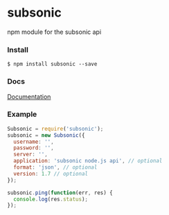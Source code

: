 subsonic
========

npm module for the subsonic api

### Install

```
$ npm install subsonic --save
```

### Docs
[Documentation](http://saewitz.com/subsonic/doc/classes/Subsonic.html)

### Example

```javascript
Subsonic = require('subsonic');
subsonic = new Subsonic({
  username: '',
  password: '',
  server: '',
  application: 'subsonic node.js api', // optional
  format: 'json', // optional
  version: 1.7 // optional
});

subsonic.ping(function(err, res) {
  console.log(res.status);
});
```
